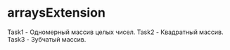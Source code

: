 # arraysExtension
Task1 - Одномерный массив целых чисел. Task2 - Квадратный массив. Task3 - Зубчатый массив.
